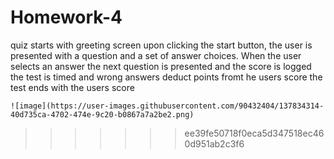 # Homework-4
  
  
  quiz starts with greeting screen
    upon clicking the start button, the user is presented with a question and a set of answer choices.
    When the user selects an answer the next question is presented and the score is logged 
    the test is timed and wrong answers deduct points fromt he users score
    the test ends with the users score
    
    
    ![image](https://user-images.githubusercontent.com/90432404/137834314-40d735ca-4702-474e-9c20-b0867a7a2be2.png)
>>>>>>> ee39fe50718f0eca5d347518ec460d951ab2c3f6
